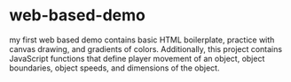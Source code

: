 # web-based-demo

my first web based demo contains basic HTML boilerplate, practice with canvas drawing, and gradients of colors.
Additionally, this project contains JavaScript functions that define player movement of an object, object boundaries, object speeds, and dimensions of the object.
